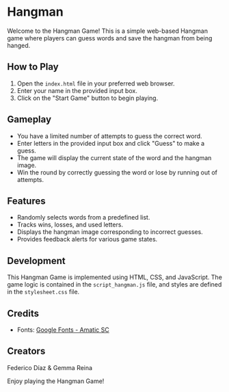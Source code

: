 # Hangman

Welcome to the Hangman Game! This is a simple web-based Hangman game where players can guess words and save the hangman from being hanged.

## How to Play

1. Open the `index.html` file in your preferred web browser.
2. Enter your name in the provided input box.
3. Click on the "Start Game" button to begin playing.

## Gameplay

- You have a limited number of attempts to guess the correct word.
- Enter letters in the provided input box and click "Guess" to make a guess.
- The game will display the current state of the word and the hangman image.
- Win the round by correctly guessing the word or lose by running out of attempts.

## Features

- Randomly selects words from a predefined list.
- Tracks wins, losses, and used letters.
- Displays the hangman image corresponding to incorrect guesses.
- Provides feedback alerts for various game states.

## Development

This Hangman Game is implemented using HTML, CSS, and JavaScript. The game logic is contained in the `script_hangman.js` file, and styles are defined in the `stylesheet.css` file.

## Credits

- Fonts: [Google Fonts - Amatic SC](https://fonts.google.com/specimen/Amatic+SC)

## Creators

Federico Díaz & Gemma Reina

Enjoy playing the Hangman Game!
